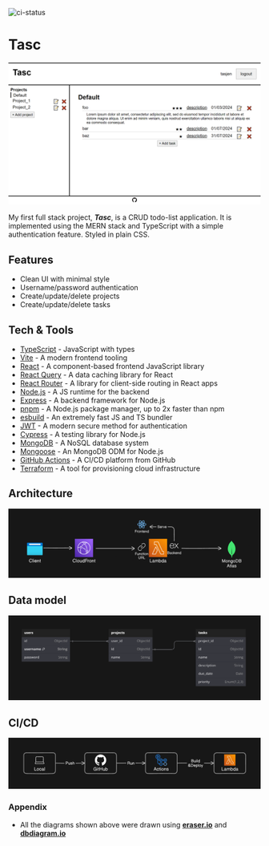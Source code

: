 ![ci-status](https://github.com/tasjen/tasc/actions/workflows/ci.yml/badge.svg)

# Tasc

[![preview](images/preview.png)](https://tasc.tasjen.pro)

My first full stack project, **_Tasc_**, is a CRUD todo-list application. It is implemented using the MERN stack and TypeScript with a simple authentication feature. Styled in plain CSS.

## Features

- Clean UI with minimal style
- Username/password authentication
- Create/update/delete projects
- Create/update/delete tasks

## Tech & Tools

- [TypeScript](https://www.typescriptlang.org/) - JavaScript with types
- [Vite](https://vitejs.dev/) - A modern frontend tooling
- [React](https://react.dev/) - A component-based frontend JavaScript library
- [React Query](https://tanstack.com/query/latest) - A data caching library for React
- [React Router](https://reactrouter.com/en/main) - A library for client-side routing in React apps
- [Node.js](https://nodejs.org/) - A JS runtime for the backend
- [Express](https://expressjs.com/) - A backend framework for Node.js
- [pnpm](https://pnpm.io/) - A Node.js package manager, up to 2x faster than npm
- [esbuild](https://esbuild.github.io/) - An extremely fast JS and TS bundler
- [JWT](https://jwt.io/) - A modern secure method for authentication
- [Cypress](https://www.cypress.io/) - A testing library for Node.js
- [MongoDB](https://www.mongodb.com/) - A NoSQL database system
- [Mongoose](https://mongoosejs.com/) - An MongoDB ODM for Node.js
- [GitHub Actions](https://github.com/features/actions) - A CI/CD platform from GitHub
- [Terraform](https://www.terraform.io/) - A tool for provisioning cloud infrastructure

## Architecture

![architecture](images/architecture.png)

## Data model

![model](images/data-model.png)

## CI/CD

![ci-cd](images/ci-cd.png)

### Appendix

- All the diagrams shown above were drawn using **[eraser.io](https://www.eraser.io/)** and **[dbdiagram.io](https://dbdiagram.io/)**
